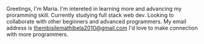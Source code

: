 Greetings, I'm Maria.
I'm intereted in learning more and advancing my proramming skill.
Currently studying full stack web dev.
Looking to collaborate with other beginners and advanced programmers.
My email address is thembisilemathibela2010@gmail.com
I'd love to make connection with more programmers.
<!---
830525/830525 is a ✨ special ✨ repository because its `README.md` (this file) appears on your GitHub profile.
You can click the Preview link to take a look at your changes.
--->
